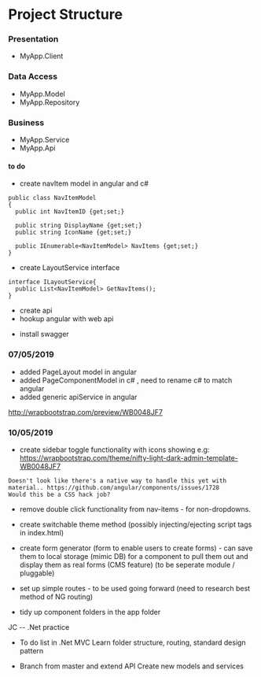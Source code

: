 # Project Structure

### Presentation
* MyApp.Client

### Data Access
* MyApp.Model
* MyApp.Repository

### Business
* MyApp.Service
* MyApp.Api


#### to do
* create navItem model in angular and c#
```
public class NavItemModel
{
  public int NavItemID {get;set;}
  
  public string DisplayName {get;set;}
  public string IconName {get;set;}
  
  public IEnumerable<NavItemModel> NavItems {get;set;}
}
```
* create LayoutService interface
```
interface ILayoutService{
  public List<NavItemModel> GetNavItems();
}
```
* create api
* hookup angular with web api
 - install swagger

### 07/05/2019
 * added PageLayout model in angular
 * added PageComponentModel in c# , need to rename c# to match angular
 * added generic apiService in angular
 
 http://wrapbootstrap.com/preview/WB0048JF7

### 10/05/2019
* create sidebar toggle functionality with icons showing e.g: https://wrapbootstrap.com/theme/nifty-light-dark-admin-template-WB0048JF7
``` 
Doesn't look like there's a native way to handle this yet with material.. https://github.com/angular/components/issues/1728
Would this be a CSS hack job?
```


* remove double click functionality from nav-items - for non-dropdowns.

* create switchable theme method (possibly injecting/ejecting script tags in index.html)
* create form generator (form to enable users to create forms) - can save them to local storage (mimic DB) for a component to pull them out and display them as real forms (CMS feature) (to be seperate module / pluggable)
* set up simple routes - to be used going forward (need to research best method of NG routing)
* tidy up component folders in the app folder

JC -- .Net practice

* To do list in .Net MVC
Learn folder structure, routing, standard design pattern

* Branch from master and extend API
Create new models and services 




